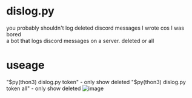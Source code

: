 # dislog.py
you probably shouldn't log deleted discord messages I wrote cos I was bored  
a bot that logs discord messages on a server. deleted or all

# useage
"$py(thon3) dislog.py token" - only show deleted  
"$py(thon3) dislog.py token all" - only show deleted
![image](https://github.com/witchdocsec/dislog.py/assets/107813117/543fea57-b827-4ef3-b93e-6c4a6e87c7e4)
